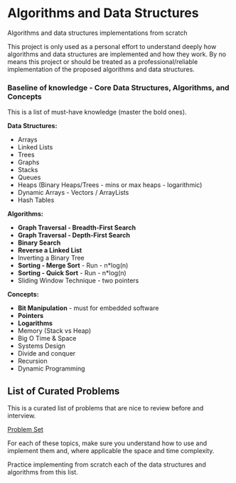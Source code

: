 # Algorithms and Data Structures

Algorithms and data structures implementations from scratch

This project is only used as a personal effort to understand deeply how algorithms
and data structures are implemented and how they work. By no means this project or
should be treated as a professional/reliable implementation of the proposed algorithms
and data structures.

### Baseline of knowledge - Core Data Structures, Algorithms, and Concepts

This is a list of must-have knowledge (master the bold ones).

**Data Structures:**

- Arrays
- Linked Lists
- Trees
- Graphs
- Stacks
- Queues
- Heaps (Binary Heaps/Trees - mins or max heaps - logarithmic)
- Dynamic Arrays - Vectors / ArrayLists
- Hash Tables

**Algorithms:**

- **Graph Traversal - Breadth-First Search**
- **Graph Traversal - Depth-First Search**
- **Binary Search**
- **Reverse a Linked List**
- Inverting a Binary Tree
- **Sorting - Merge Sort** - Run - n*log(n)
- **Sorting - Quick Sort** - Run - n*log(n)
- Sliding Window Technique - two pointers

**Concepts:**

- **Bit Manipulation** - must for embedded software
- **Pointers**
- **Logarithms**
- Memory (Stack vs Heap)
- Big O Time & Space
- Systems Design
- Divide and conquer
- Recursion
- Dynamic Programming

## List of Curated Problems

This is a curated list of problems that are nice to review before and interview.

[Problem Set](./problems.md)

For each of these topics, make sure you understand how to use and implement them and, where applicable
the space and time complexity.

Practice implementing from scratch each of the data structures and algorithms from this list.
